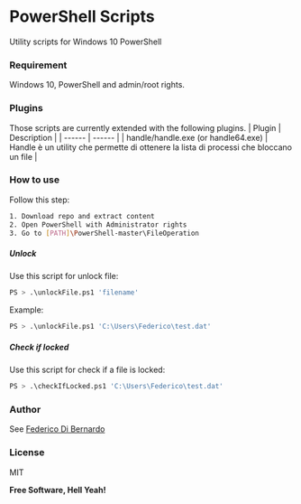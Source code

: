 # PowerShell Scripts

Utility scripts for Windows 10 PowerShell


### Requirement

Windows 10, PowerShell and admin/root rights.


### Plugins

Those scripts are currently extended with the following plugins. 
| Plugin | Description |
| ------ | ------ |
| handle/handle.exe (or handle64.exe) | Handle è un utility che permette di ottenere la lista di processi che bloccano un file |


### How to use

Follow this step:
```sh
1. Download repo and extract content
2. Open PowerShell with Administrator rights
3. Go to [PATH]\PowerShell-master\FileOperation
```

##### Unlock
Use this script for unlock file:
```sh
PS > .\unlockFile.ps1 'filename'
```
Example:
```sh
PS > .\unlockFile.ps1 'C:\Users\Federico\test.dat'
```

##### Check if locked
Use this script for check if a file is locked:
```sh
PS > .\checkIfLocked.ps1 'C:\Users\Federico\test.dat'
```


### Author

See [Federico Di Bernardo](https://www.linkedin.com/in/federico-di-bernardo-373ba7a9)


### License

MIT

**Free Software, Hell Yeah!**
